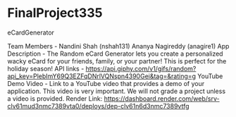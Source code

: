 # FinalProject335
eCardGenerator

Team Members - Nandini Shah (nshah131) Ananya Nagireddy (anagire1) 
App Description - The Random eCard Generator lets you create a personalized wacky eCard for your friends, family, or your partner! This is perfect for the holiday season! 
API links - https://api.giphy.com/v1/gifs/random?api_key=PlebImY69Q3EZFqDNrlVQNspn4390Gei&tag=&rating=g
YouTube Demo Video - Link to a YouTube video that provides a demo of your application. This video is very important. We will not grade a project unless a video is provided.
Render Link: https://dashboard.render.com/web/srv-clv61mud3nmc7389vta0/deploys/dep-clv61n6d3nmc7389vtfg
